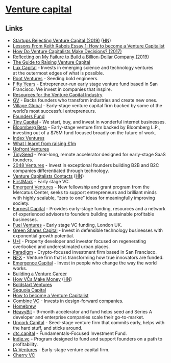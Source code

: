 # [Venture capital](https://en.wikipedia.org/wiki/Venture_capital)

## Links

- [Startups Rejecting Venture Capital (2019)](https://www.nytimes.com/2019/01/11/technology/start-ups-rejecting-venture-capital.html) ([HN](https://news.ycombinator.com/item?id=18883410))
- [Lessons From Keith Rabois Essay 1: How to become a Venture Capitalist](http://delian.io/lessons-1)
- [How Do Venture Capitalists Make Decisions? (2017)](https://medium.com/vcdium/venture-capital-decision-making-c3258bc1b09c)
- [Reflecting on My Failure to Build a Billion-Dollar Company (2019)](https://medium.com/s/story/reflecting-on-my-failure-to-build-a-billion-dollar-company-b0c31d7db0e7)
- [The Guide to Raising Venture Capital](https://www.holloway.com/s/rn-rvc-e0_5)
- [Lux Capital](https://www.luxcapital.com/) - Invests in emerging science and technology ventures at the outermost edges of what is possible.
- [Root Ventures](https://www.root.vc/) - Seeding bold engineers.
- [Fifty Years](https://www.fifty.vc/) - Entrepreneur-run early stage venture fund based in San Francisco. We invest in companies that inspire.
- [Resources for the Venture Capital Industry](https://www.arnaudbonzom.com/resources-for-the-venture-capital-industry/)
- [GV](https://www.gv.com/) - Backs founders who transform industries and create new ones.
- [Village Global](https://www.villageglobal.vc/) - Early-stage venture capital firm backed by some of the world’s most successful entrepreneurs.
- [Founders Fund](https://foundersfund.com/)
- [Tiny Capital](https://www.tinycapital.com/) - We start, buy, and invest in wonderful internet businesses.
- [Bloomberg Beta](https://github.com/Bloomberg-Beta/Manual) - Early-stage venture firm backed by Bloomberg L.P., investing out of a \$75M fund focused broadly on the future of work.
- [Index Ventures](http://www.indexventures.com/)
- [What I learnt from raising £1m](https://medium.com/swlh/what-i-learnt-from-raising-1m-8f70df34c874)
- [Upfront Ventures](https://upfront.com/)
- [TinySeed](https://tinyseed.com/) - Year-long, remote accelerator designed for early-stage SaaS founders.
- [2048 Ventures](https://www.2048.vc/) - Invest in exceptional founders building B2B and B2C companies differentiated through technology.
- [Venture Capitalists Contacts](https://docs.google.com/spreadsheets/d/1c5zoCzjQKlzdDW-6cctRm71ZiCmLQ7EJFZJtp_6cbeI/edit?rm=minimal#gid=428940999) ([HN](https://news.ycombinator.com/item?id=22042111))
- [FirstMark](https://firstmarkcap.com/) - Early stage VC.
- [Emergent Ventures](https://www.mercatus.org/emergentventures) - New fellowship and grant program from the Mercatus Center, seeks to support entrepreneurs and brilliant minds with highly scalable, “zero to one” ideas for meaningfully improving society.
- [Earnest Capital](https://earnestcapital.com/) - Provides early-stage funding, resources and a network of experienced advisors to founders building sustainable profitable businesses.
- [Fuel Ventures](https://fuel.ventures/) - Early stage VC funding, London UK.
- [Green Shares Capital](https://www.greenshorescapital.com/) - Invest in defensible technology businesses with exponential growth potential.
- [U+I](https://www.uandiplc.com/) - Property developer and investor focused on regenerating overlooked and underestimated urban places.
- [Paradigm](https://www.paradigm.xyz/) - Crypto-focused investment firm based in San Francisco.
- [NFX](https://www.nfx.com/) - Venture firm that is transforming how true innovators are funded.
- [Emergence Capital](https://www.emcap.com/) - Invest in people who change the way the world works.
- [Building a Venture Career](https://either.co/how-to-work-in-vc-11835d51aaab)
- [How VCs Make Money](https://vcstarterkit.substack.com/p/how-vcs-make-money) ([HN](https://news.ycombinator.com/item?id=21513771))
- [Boldstart Ventures](https://www.boldstart.vc/)
- [Sequoia Capital](https://www.sequoiacap.com/)
- [How to become a Venture Capitalist](http://delian.io/lessons-1)
- [Combine VC](http://combine.vc/) - Invests in design-forward companies.
- [Homebrew](https://homebrew.co/)
- [HeavyBit](https://www.heavybit.com/) - 9-month accelerator and fund helps seed and Series A developer and enterprise companies scale their go-to-market.
- [Uncork Capital](https://uncorkcapital.com/) - Seed-stage venture firm that commits early, helps with the hard stuff, and sticks around.
- [dtc.capital](https://www.dtc.capital/) - Fundamentals-Focused Investment Fund.
- [Indie.vc](https://www.indie.vc/) - Program designed to fund and support founders on a path to profitability.
- [IA Ventures](http://www.iaventures.com/) - Early-stage venture capital firm.
- [Cherry VC](https://www.cherry.vc/)
